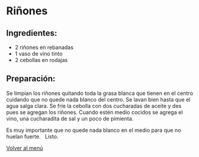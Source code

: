# Riñones

## Ingredientes:
- 2 riñones en rebanadas
- 1 vaso de vino tinto
- 2 cebollas en rodajas

## Preparación:
Se limpian los riñones quitando toda la grasa blanca que tienen en el centro cuidando que no quede nada blanco del centro. Se lavan bien hasta que el agua salga clara. Se fríe la cebolla con dos cucharadas de aceite  y des pues se agregan los riñones.  Cuando estén medio cocidos se agrega el vino, una cucharadita de sal y un poco de pimienta.   

Es muy importante que no quede nada blanco en el medio para que no huelan fuerte.
 
Listo.

[Volver al menú](/README.md)